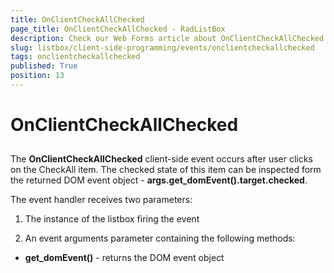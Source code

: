 ```yaml
---
title: OnClientCheckAllChecked
page_title: OnClientCheckAllChecked - RadListBox
description: Check our Web Forms article about OnClientCheckAllChecked.
slug: listbox/client-side-programming/events/onclientcheckallchecked
tags: onclientcheckallchecked
published: True
position: 13
---
```


# OnClientCheckAllChecked

## 

The **OnClientCheckAllChecked** client-side event occurs after user clicks on the CheckAll item. The checked state of this item can be inspected form the returned DOM event object - **args.get_domEvent().target.checked**.

The event handler receives two parameters:

1. The instance of the listbox firing the event

2. An event arguments parameter containing the following methods:

* **get_domEvent()** - returns the DOM event object




